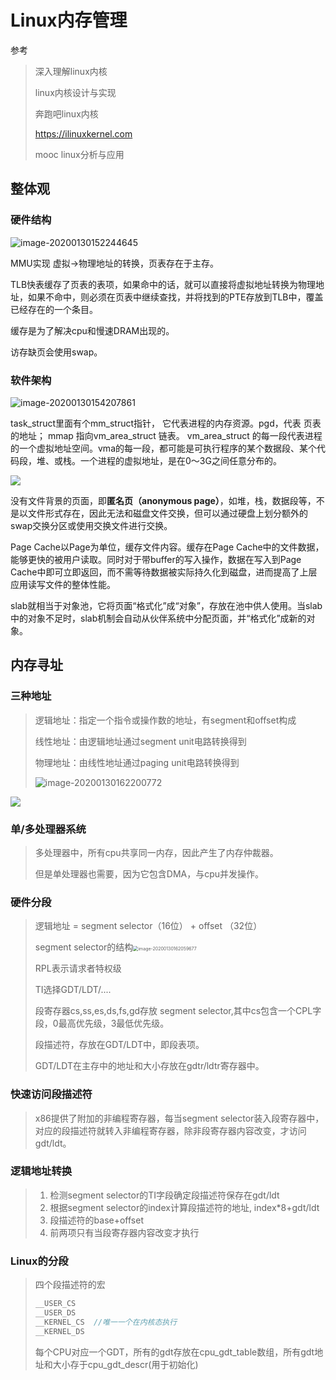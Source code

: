 # Linux内存管理



参考 

> 深入理解linux内核
>
> linux内核设计与实现
>
> 奔跑吧linux内核
>
> https://ilinuxkernel.com
>
> mooc linux分析与应用



## 整体观

### 硬件结构

![image-20200130152244645](C:\Users\10184\AppData\Roaming\Typora\typora-user-images\image-20200130152244645.png)

MMU实现 虚拟->物理地址的转换，页表存在于主存。

TLB快表缓存了页表的表项，如果命中的话，就可以直接将虚拟地址转换为物理地址，如果不命中，则必须在页表中继续查找，并将找到的PTE存放到TLB中，覆盖已经存在的一个条目。 

缓存是为了解决cpu和慢速DRAM出现的。

访存缺页会使用swap。

### 软件架构

![image-20200130154207861](C:\Users\10184\AppData\Roaming\Typora\typora-user-images\image-20200130154207861.png)

task_struct里面有个mm_struct指针， 它代表进程的内存资源。pgd，代表 页表的地址； mmap 指向vm_area_struct 链表。 vm_area_struct 的每一段代表进程的一个虚拟地址空间。vma的每一段，都可能是可执行程序的某个数据段、某个代码段，堆、或栈。一个进程的虚拟地址，是在0～3G之间任意分布的。

![](C:\Users\10184\Desktop\abd59bdc58a3648bc30aede1f9feb737_1300x754.jpeg)

没有文件背景的页面，即**匿名页（anonymous page）**，如堆，栈，数据段等，不是以文件形式存在，因此无法和磁盘文件交换，但可以通过硬盘上划分额外的swap交换分区或使用交换文件进行交换。

Page Cache以Page为单位，缓存文件内容。缓存在Page Cache中的文件数据，能够更快的被用户读取。同时对于带buffer的写入操作，数据在写入到Page Cache中即可立即返回，而不需等待数据被实际持久化到磁盘，进而提高了上层应用读写文件的整体性能。

slab就相当于对象池，它将页面“格式化”成“对象”，存放在池中供人使用。当slab中的对象不足时，slab机制会自动从伙伴系统中分配页面，并“格式化”成新的对象。



## 内存寻址

### 三种地址

> 逻辑地址：指定一个指令或操作数的地址，有segment和offset构成
>
> 线性地址：由逻辑地址通过segment unit电路转换得到
>
> 物理地址：由线性地址通过paging unit电路转换得到
>
> ![image-20200130162200772](C:\Users\10184\AppData\Roaming\Typora\typora-user-images\image-20200130162200772.png)

![](C:\Users\10184\Desktop\TIM图片20200130153145.png)

### 单/多处理器系统

> 多处理器中，所有cpu共享同一内存，因此产生了内存仲裁器。
>
> 但是单处理器也需要，因为它包含DMA，与cpu并发操作。

### 硬件分段

> 逻辑地址 = segment selector（16位） + offset （32位）
>
> segment selector的结构<img src="C:\Users\10184\AppData\Roaming\Typora\typora-user-images\image-20200130162059677.png" alt="image-20200130162059677" style="zoom:50%;" />
>
> RPL表示请求者特权级
>
> TI选择GDT/LDT/....
>
> 段寄存器cs,ss,es,ds,fs,gd存放 segment selector,其中cs包含一个CPL字段，0最高优先级，3最低优先级。
>
> 段描述符，存放在GDT/LDT中，即段表项。
>
> GDT/LDT在主存中的地址和大小存放在gdtr/ldtr寄存器中。

### 快速访问段描述符

> x86提供了附加的非编程寄存器，每当segment selector装入段寄存器中，对应的段描述符就转入非编程寄存器，除非段寄存器内容改变，才访问gdt/ldt。

### 逻辑地址转换

> 1. 检测segment selector的TI字段确定段描述符保存在gdt/ldt
> 2. 根据segment selector的index计算段描述符的地址, index*8+gdt/ldt
> 3. 段描述符的base+offset
> 4. 前两项只有当段寄存器内容改变才执行

### Linux的分段

> 四个段描述符的宏
>
> ```c
> __USER_CS
> __USER_DS
> __KERNEL_CS  //唯一一个在内核态执行
> __KERNEL_DS
> ```
>
> 每个CPU对应一个GDT，所有的gdt存放在cpu_gdt_table数组，所有gdt地址和大小存于cpu_gdt_descr(用于初始化)










